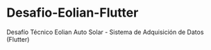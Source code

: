 # Desafio-Eolian-Flutter
Desafío Técnico Eolian Auto Solar  - Sistema de Adquisición de Datos (Flutter)
